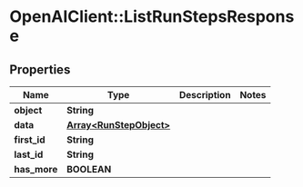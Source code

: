 # OpenAIClient::ListRunStepsResponse

## Properties
Name | Type | Description | Notes
------------ | ------------- | ------------- | -------------
**object** | **String** |  | 
**data** | [**Array&lt;RunStepObject&gt;**](RunStepObject.md) |  | 
**first_id** | **String** |  | 
**last_id** | **String** |  | 
**has_more** | **BOOLEAN** |  | 

